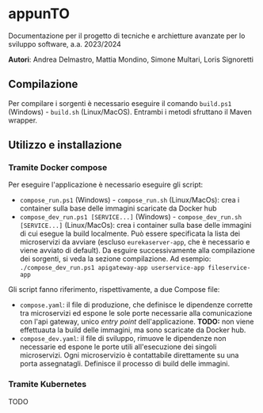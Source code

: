 # appunTO
Documentazione per il progetto di tecniche e archietture avanzate per lo sviluppo software, a.a. 2023/2024

**Autori**: Andrea Delmastro, Mattia Mondino, Simone Multari, Loris Signoretti 

## Compilazione
Per compilare i sorgenti è necessario eseguire il comando `build.ps1` (Windows) - `build.sh` (Linux/MacOS). Entrambi i metodi sfruttano il Maven wrapper.

## Utilizzo e installazione
### Tramite Docker compose
Per eseguire l'applicazione è necessario eseguire gli script:
* `compose_run.ps1` (Windows) - `compose_run.sh` (Linux/MacOs): crea i container sulla base delle immagini scaricate da Docker hub
* `compose_dev_run.ps1 [SERVICE...]` (Windows) - `compose_dev_run.sh [SERVICE...]` (Linux/MacOs): crea i container sulla base delle immagini di cui esegue la build localmente. Può essere specificata la lista dei microservizi da avviare (escluso `eurekaserver-app`, che è necessario e viene avviato di default). Da esguire successivamente alla compilazione dei sorgenti, si veda la sezione compilazione. Ad esempio: `./compose_dev_run.ps1 apigateway-app userservice-app fileservice-app`

Gli script fanno riferimento, rispettivamente, a due Compose file:
* `compose.yaml`: il file di produzione, che definisce le dipendenze corrette tra microservizi ed espone le sole porte necessarie alla comunicazione con l'api gateway, unico _entry point_ dell'applicazione. **TODO:** non viene effettuauta la build delle immagini, ma sono scaricate da Docker hub.
* `compose_dev.yaml`: il file di sviluppo, rimuove le dipendenze non necessarie ed espone le porte utili all'esecuzione dei singoli microservizi. Ogni microservizio è contattabile direttamente su una porta assegnatagli. Definisce il processo di build delle immagini.

### Tramite Kubernetes
TODO